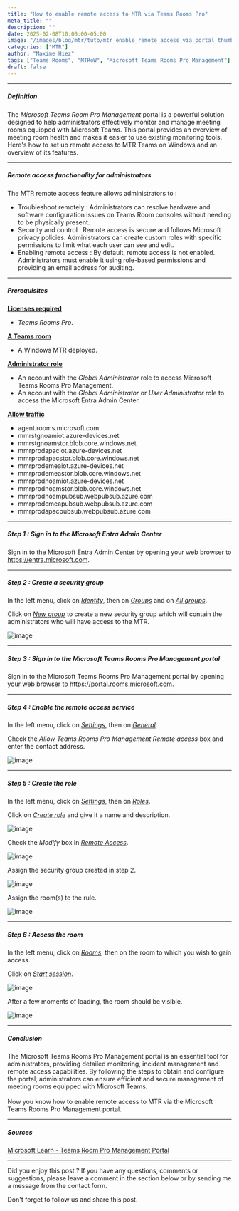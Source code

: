 ```yaml
---
title: "How to enable remote access to MTR via Teams Rooms Pro"
meta_title: ""
description: ""
date: 2025-02-08T10:00:00-05:00
image: "/images/blog/mtr/tuto/mtr_enable_remote_access_via_portal_thumbnail.png"
categories: ["MTR"]
author: "Maxime Hiez"
tags: ["Teams Rooms", "MTRoW", "Microsoft Teams Rooms Pro Management"]
draft: false
---
```

---

##### Definition
The *Microsoft Teams Room Pro Management* portal is a powerful solution designed to help administrators effectively monitor and manage meeting rooms equipped with Microsoft Teams. This portal provides an overview of meeting room health and makes it easier to use existing monitoring tools. Here's how to set up remote access to MTR Teams on Windows and an overview of its features.

---

##### Remote access functionality for administrators
The MTR remote access feature allows administrators to :
- Troubleshoot remotely : Administrators can resolve hardware and software configuration issues on Teams Room consoles without needing to be physically present.
- Security and control : Remote access is secure and follows Microsoft privacy policies. Administrators can create custom roles with specific permissions to limit what each user can see and edit.
- Enabling remote access : By default, remote access is not enabled. Administrators must enable it using role-based permissions and providing an email address for auditing.

---

##### Prerequisites
**<u>Licenses required</u>**
- *Teams Rooms Pro*.

**<u>A Teams room</u>**
- A Windows MTR deployed.

**<u>Administrator role</u>**
- An account with the *Global Administrator* role to access Microsoft Teams Rooms Pro Management.
- An account with the *Global Administrator* or *User Administrator* role to access the Microsoft Entra Admin Center.

**<u>Allow traffic</u>**
- agent.rooms.microsoft.com
- mmrstgnoamiot.azure-devices.net
- mmrstgnoamstor.blob.core.windows.net
- mmrprodapaciot.azure-devices.net
- mmrprodapacstor.blob.core.windows.net
- mmrprodemeaiot.azure-devices.net
- mmrprodemeastor.blob.core.windows.net
- mmrprodnoamiot.azure-devices.net
- mmrprodnoamstor.blob.core.windows.net
- mmrprodnoampubsub.webpubsub.azure.com
- mmrprodemeapubsub.webpubsub.azure.com
- mmrprodapacpubsub.webpubsub.azure.com

---

##### Step 1 : Sign in to the Microsoft Entra Admin Center
Sign in to the Microsoft Entra Admin Center by opening your web browser to https://entra.microsoft.com.

---

##### Step 2 : Create a security group
In the left menu, click on *<u>Identity</u>*, then on *<u>Groups</u>* and on *<u>All groups</u>*.

Click on *<u>New group</u>* to create a new security group which will contain the administrators who will have access to the MTR.

![image](/images/blog/mtr/tuto/mtr_enable_remote_access_via_portal_001.png)

---

##### Step 3 : Sign in to the Microsoft Teams Rooms Pro Management portal
Sign in to the Microsoft Teams Rooms Pro Management portal by opening your web browser to https://portal.rooms.microsoft.com.

---

##### Step 4 : Enable the remote access service
In the left menu, click on *<u>Settings</u>*, then on *<u>General</u>*.

Check the *Allow Teams Rooms Pro Management Remote access* box and enter the contact address.

![image](/images/blog/mtr/tuto/mtr_enable_remote_access_via_portal_002.png)

---

##### Step 5 : Create the role
In the left menu, click on *<u>Settings</u>*, then on *<u>Roles</u>*.

Click on *<u>Create role</u>* and give it a name and description.

![image](/images/blog/mtr/tuto/mtr_enable_remote_access_via_portal_003.png)

Check the *Modify* box in *<u>Remote Access</u>*.

![image](/images/blog/mtr/tuto/mtr_enable_remote_access_via_portal_004.png)

Assign the security group created in step 2.

![image](/images/blog/mtr/tuto/mtr_enable_remote_access_via_portal_005.png)

Assign the room(s) to the rule.

![image](/images/blog/mtr/tuto/mtr_enable_remote_access_via_portal_006.png)

---

##### Step 6 : Access the room
In the left menu, click on *<u>Rooms</u>*, then on the room to which you wish to gain access.

Click on *<u>Start session</u>*.

![image](/images/blog/mtr/tuto/mtr_enable_remote_access_via_portal_007.png)

After a few moments of loading, the room should be visible.

![image](/images/blog/mtr/tuto/mtr_enable_remote_access_via_portal_008.png)

---

##### Conclusion
The Microsoft Teams Rooms Pro Management portal is an essential tool for administrators, providing detailed monitoring, incident management and remote access capabilities. By following the steps to obtain and configure the portal, administrators can ensure efficient and secure management of meeting rooms equipped with Microsoft Teams.<br/><br/>
Now you know how to enable remote access to MTR via the Microsoft Teams Rooms Pro Management portal.

---

##### Sources
[Microsoft Learn - Teams Room Pro Management Portal](https://learn.microsoft.com/en-us/microsoftteams/rooms/remotely-access-teams-rooms)

---


Did you enjoy this post ? If you have any questions, comments or suggestions, please leave a comment in the section below or by sending me a message from the contact form.

Don't forget to follow us and share this post.